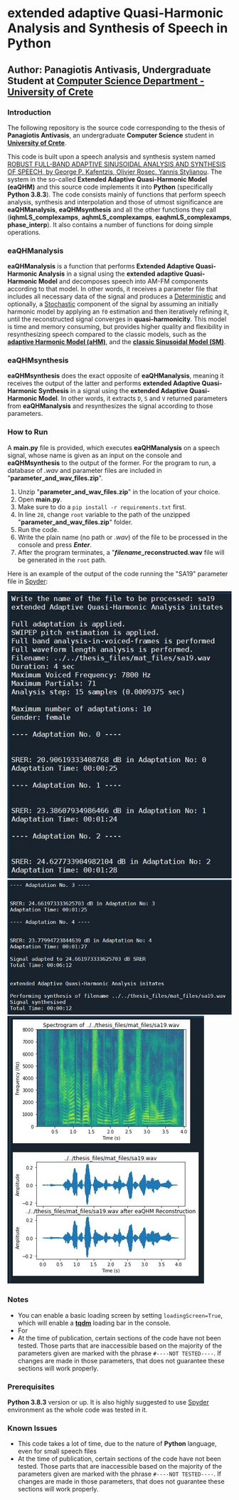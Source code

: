 # extended adaptive Quasi-Harmonic Analysis and Synthesis of Speech in Python

## Author: Panagiotis Antivasis, Undergraduate Student at [Computer Science Department - University of Crete](https://www.csd.uoc.gr/)

### Introduction
The following repository is the source code corresponding to the thesis of **Panagiotis Antivasis**, an undergraduate **Computer Science** student in **[University of Crete](https://www.uoc.gr/)**. 

This code is built upon a speech analysis and synthesis system named [ROBUST FULL-BAND ADAPTIVE SINUSOIDAL ANALYSIS AND SYNTHESIS OF SPEECH, by George P. Kafentzis, Olivier Rosec, Yannis Stylianou](https://www.csd.uoc.gr/~kafentz/Publications/Kafentzis%20G.P.,%20Rosec%20O.,%20and%20Stylianou%20Y.%20Robut%20Adaptive%20Sinusoidal%20Analysis%20and%20Synthesis%20of%20Speech.pdf). The system in the so-called **Extended Adaptive Quasi-Harmonic Model (eaQHM)** and this source code implements it into **Python** (specifically **Python 3.8.3**). The code consists mainly of functions that perform speech analysis, synthesis and interpolation and those of utmost significance are **eaQHManalysis**, **eaQHMsynthesis** and all the other functions they call (**iqhmLS_complexamps**, **aqhmLS_complexamps**, **eaqhmLS_complexamps**, **phase_interp**). It also contains a number of functions for doing simple operations.

### eaQHManalysis
**eaQHManalysis** is a function that performs **Extended Adaptive Quasi-Harmonic Analysis** in a signal using the **extended adaptive Quasi-Harmonic Model** and decomposes speech into AM-FM components according to that model. In other words, it receives a parameter file that includes all necessary data of the signal and produces a [Deterministic](https://citeseerx.ist.psu.edu/viewdoc/download?doi=10.1.1.16.5702&rep=rep1&type=pdf) and optionally, a [Stochastic](https://citeseerx.ist.psu.edu/viewdoc/download?doi=10.1.1.16.5702&rep=rep1&type=pdf) component of the signal by assuming an initially harmonic model by applying an ```f0``` estimation and then iteratively refining it, until the reconstructed signal converges in **quasi-harmonicity**. This model is time and memory consuming, but provides higher quality and flexibility in resynthesizing speech compared to the classic models, such as the **[adaptive Harmonic Model (aHM)](https://www.researchgate.net/publication/233397684_A_Full-Band_Adaptive_Harmonic_Representation_of_Speech)**, and the **[classic Sinusoidal Model (SM)](https://archive.ll.mit.edu/publications/journal/pdf/vol01_no2/1.2.3.speechprocessing.pdf)**.
 
### eaQHMsynthesis
**eaQHMsynthesis** does the exact opposite of **eaQHManalysis**, meaning it receives the output of the latter and performs **extended Adaptive Quasi-Harmonic Synthesis** in a signal using the **extended Adaptive Quasi-Harmonic Model**. In other words, it extracts ```D```, ```S``` and ```V``` returned parameters from **eaQHManalysis** and resynthesizes the signal according to those parameters. 

### How to Run
A **main.py** file is provided, which executes **eaQHManalysis** on a speech signal, whose name is given as an input on the console and **eaQHMsynthesis** to the output of the former. For the program to run, a database of *.wav* and parameter files are included in "**parameter_and_wav_files.zip**".

1. Unzip "**parameter_and_wav_files.zip**" in the location of your choice.
2. Open **main.py**.
3. Make sure to do a ```pip install -r requirements.txt``` first.
4. In line ```28```, change ```root``` variable to the path of the unzipped "**parameter_and_wav_files.zip**" folder.
5. Run the code.
6. Write the plain name (no path or *.wav*) of the file to be processed in the console and press ***Enter***.
7. After the program terminates, a "***filename*_reconstructed.wav** file will be generated in the ```root``` path.

Here is an example of the output of the code running the "SA19" parameter file in [Spyder](https://www.spyder-ide.org/):

![](img/SA19out1.JPG)
![](img/SA19out2.JPG)
![](img/SA19out3.JPG)

### Notes
* You can enable a basic loading screen by setting ```loadingScreen=True```, which will enable a **[tqdm](https://tqdm.github.io/)** loading bar in the console.
* For 
* At the time of publication, certain sections of the code have not been tested. Those parts that are inaccessible based on the majority of the parameters given are marked with the phrase ```#----NOT TESTED----```. If changes are made in those parameters, that does not guarantee these sections will work properly.

### Prerequisites
**Python 3.8.3** version or up. It is also highly suggested to use [Spyder](https://www.spyder-ide.org/) environment as the whole code was tested in it.

### Known Issues
* This code takes a lot of time, due to the nature of **Python** language, even for small speech files
* At the time of publication, certain sections of the code have not been tested. Those parts that are inaccessible based on the majority of the parameters given are marked with the phrase ```#----NOT TESTED----```. If changes are made in those parameters, that does not guarantee these sections will work properly.